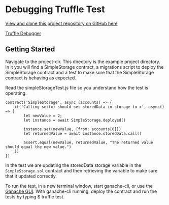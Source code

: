 # Debugging Truffle Test

[View and clone this project repository on GitHub here](https://github.com/ConsenSys-Academy/truffle-debug)

[Truffle Debugger](https://truffleframework.com/docs/truffle/getting-started/debugging-your-contracts)

## Getting Started

Navigate to the project-dir. This directory is the example project directory. In it you will find a SimpleStorage contract, a migrations script to deploy the SimpleStorage contract and a test to make sure that the SimpleStorage contract is behaving as expected.

Read the simpleStorageTest.js file so you understand how the test is operating.

```solidity
contract('SimpleStorage', async (accounts) => {
    it('Calling set(x) should set storedData in storage to x', async() => {
        let newValue = 2;
        let instance = await SimpleStorage.deployed()

        instance.set(newValue, {from: accounts[0]})
        let returnedValue = await instance.storedData.call()

        assert.equal(newValue, returnedValue, "The returned value should equal the new value.")
    })
})
```

In the test we are updating the storedData storage variable in the `SimpleStorage.sol` contract and then retrieving the variable to make sure that it updated correctly.

To run the test, in a new terminal window, start ganache-cli, or use the [Ganache GUI](https://truffleframework.com/ganache). With ganache-cli running, deploy the contract and run the tests by typing $ truffle test.
